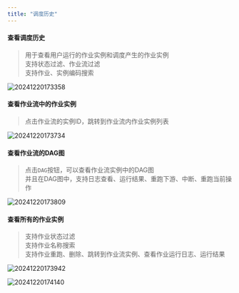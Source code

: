 ```yaml
---
title: "调度历史"
---
```


#### 查看调度历史

> 用于查看用户运行的作业实例和调度产生的作业实例 <br/>
> 支持状态过滤、作业流过滤 <br/>
> 支持作业、实例编码搜索

![20241220173358](https://img.isxcode.com/picgo/20241220173358.png)

#### 查看作业流中的作业实例

> 点击作业流的实例ID，跳转到作业流内作业实例列表

![20241220173734](https://img.isxcode.com/picgo/20241220173734.png)

#### 查看作业流的DAG图

> 点击`DAG`按钮，可以查看作业流实例中的DAG图 <br/>
> 并且在DAG图中，支持日志查看、运行结果、重跑下游、中断、重跑当前操作

![20241220173809](https://img.isxcode.com/picgo/20241220173809.png)

#### 查看所有的作业实例

> 支持作业状态过滤 <br/>
> 支持作业名称搜索 <br/>
> 支持作业重跑、删除、跳转到作业流实例、查看作业运行日志、运行结果

![20241220173942](https://img.isxcode.com/picgo/20241220173942.png)

![20241220174140](https://img.isxcode.com/picgo/20241220174140.png)
